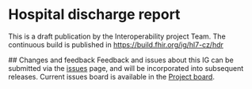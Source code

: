 # Hospital discharge report

This is a draft publication by the Interoperability project Team. The continuous build is published in https://build.fhir.org/ig/hl7-cz/hdr

## Changes and feedback
Feedback and issues about this IG can be submitted via the [issues](https://github.com/HL7-cz/hdr/issues) page, and will be incorporated into subsequent releases. Current issues board is available in the [Project board](https://github.com/orgs/HL7-cz/projects/3).

